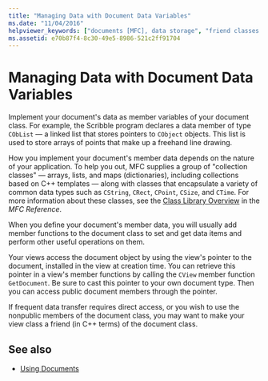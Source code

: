 ```yaml
---
title: "Managing Data with Document Data Variables"
ms.date: "11/04/2016"
helpviewer_keywords: ["documents [MFC], data storage", "friend classes [MFC]", "classes [MFC], friend", "data [MFC]", "data [MFC], documents", "collection classes [MFC], used by document object", "document data [MFC]", "member variables [MFC], document class [MFC]"]
ms.assetid: e70b87f4-8c30-49e5-8986-521c2ff91704
---
```

# Managing Data with Document Data Variables

Implement your document's data as member variables of your document class. For example, the Scribble program declares a data member of type `CObList` — a linked list that stores pointers to `CObject` objects. This list is used to store arrays of points that make up a freehand line drawing.

How you implement your document's member data depends on the nature of your application. To help you out, MFC supplies a group of "collection classes" — arrays, lists, and maps (dictionaries), including collections based on C++ templates — along with classes that encapsulate a variety of common data types such as `CString`, `CRect`, `CPoint`, `CSize`, and `CTime`. For more information about these classes, see the [Class Library Overview](../mfc/class-library-overview.md) in the *MFC Reference*.

When you define your document's member data, you will usually add member functions to the document class to set and get data items and perform other useful operations on them.

Your views access the document object by using the view's pointer to the document, installed in the view at creation time. You can retrieve this pointer in a view's member functions by calling the `CView` member function `GetDocument`. Be sure to cast this pointer to your own document type. Then you can access public document members through the pointer.

If frequent data transfer requires direct access, or you wish to use the nonpublic members of the document class, you may want to make your view class a friend (in C++ terms) of the document class.

## See also

- [Using Documents](../mfc/using-documents.md)
